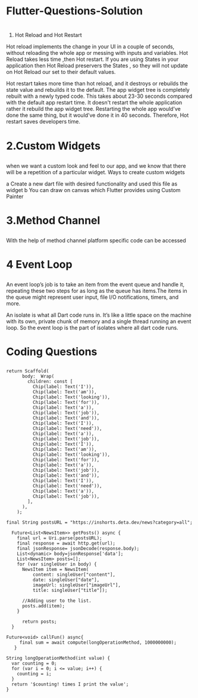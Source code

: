 # Flutter-Questions-Solution<h1>

1. Hot Reload and Hot Restart

</h1>

<p>
 Hot reload implements the change in your UI in a couple of seconds, without reloading the whole app or messing with inputs and variables. Hot Reload takes less time ,then Hot restart.
 If you are using States in your application then Hot Reload preservers the States , so they will not update on Hot Reload our set to their default values.

Hot restart takes more time than hot reload, and it destroys or rebuilds the state value and rebuilds it to the default. The app widget tree is completely rebuilt with a newly typed code. This takes about 23-30 seconds compared with the default app restart time. It doesn't restart the whole application rather it rebuild the app widget tree. Restarting the whole app would’ve done the same thing, but it would’ve done it in 40 seconds. Therefore, Hot restart saves developers time.

</p>

<h1>

2.Custom Widgets

</h1>

<p>
when we want a custom look and feel to our app, and we know that there will be a repetition of a particular widget.
Ways to create custom widgets

a Create a new dart file with desired functionality and used this file as widget
b You can draw on canvas which Flutter provides using Custom Painter

</p>

<h1>

3.Method Channel

</h1>

<p>
With the help of method channel platform specific code can be accessed

</p>


<h1>

4 Event Loop

</h1>

<p>
An event loop’s job is to take an item from the event queue and handle it, repeating these two steps for as long as the queue has items.The items in the queue might represent user input, file I/O notifications, timers, and more.

An isolate is what all Dart code runs in. It’s like a little space on the machine with its own, private chunk of memory and a single thread running an event loop. So the event loop is the part of isolates where all dart code runs.

</p>

<h1>

 Coding Questions

</h1>

```
return Scaffold(
      body:  Wrap(
        children: const [
          Chip(label: Text('I')),
          Chip(label: Text('am')),
          Chip(label: Text('looking')),
          Chip(label: Text('for')),
          Chip(label: Text('a')),
          Chip(label: Text('job')),
          Chip(label: Text('and')),
          Chip(label: Text('I')),
          Chip(label: Text('need')),
          Chip(label: Text('a')),
          Chip(label: Text('job')),
          Chip(label: Text('I')),
          Chip(label: Text('am')),
          Chip(label: Text('looking')),
          Chip(label: Text('for')),
          Chip(label: Text('a')),
          Chip(label: Text('job')),
          Chip(label: Text('and')),
          Chip(label: Text('I')),
          Chip(label: Text('need')),
          Chip(label: Text('a')),
          Chip(label: Text('job')),
        ],
      ),
    );

```
```
final String postsURL = "https://inshorts.deta.dev/news?category=all";

  Future<List<NewsItem>> getPosts() async {
    final url = Uri.parse(postsURL);
    final response = await http.get(url);
    final jsonResponse= jsonDecode(response.body);
    List<dynamic> body=jsonResponse['data'];
    List<NewsItem> posts=[];
    for (var singleUser in body) {
      NewsItem item = NewsItem(
          content: singleUser["content"],
          date: singleUser["date"],
          imageUrl: singleUser["imageUrl"],
          title: singleUser["title"]);

      //Adding user to the list.
      posts.add(item);
    }

      return posts;
  }

```

```
Future<void> callFun() async{
     final sum = await compute(longOperationMethod, 1000000000);
   }

String longOperationMethod(int value) {
  var counting = 0;
  for (var i = 0; i <= value; i++) {
    counting = i;
  }
  return '$counting! times I print the value';
}

```
